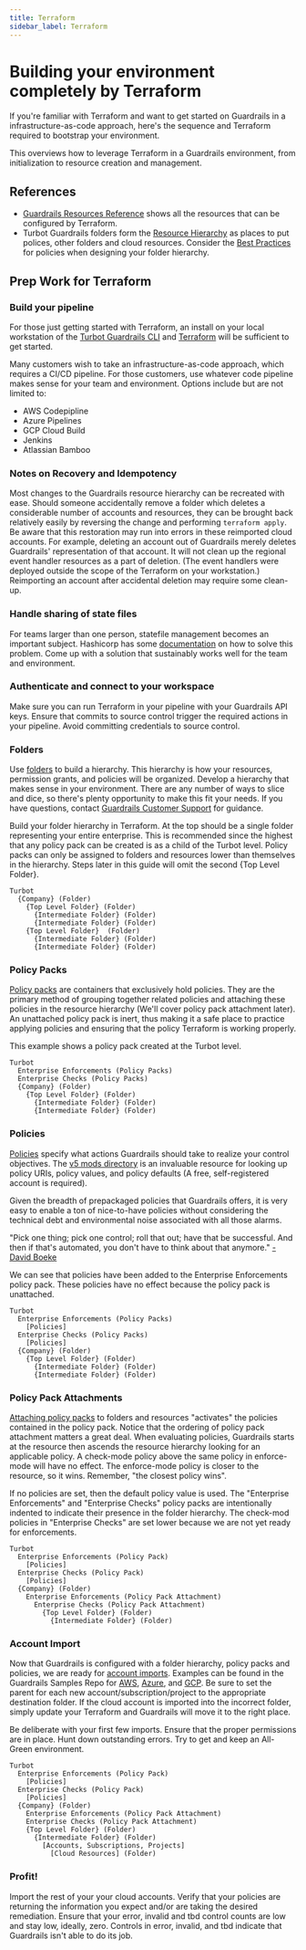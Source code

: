 ```yaml
---
title: Terraform
sidebar_label: Terraform
---
```


# Building your environment completely by Terraform

If you're familiar with Terraform and want to get started on Guardrails in a infrastructure-as-code approach, here's the sequence and Terraform required to bootstrap your environment.

This overviews how to leverage Terraform in a Guardrails environment, from initialization to resource creation and management.

## References

- [Guardrails Resources Reference](https://www.terraform.io/docs/providers/turbot/index.html) shows all the resources that can be configured by Terraform.
- Turbot Guardrails folders form the [Resource Hierarchy](concepts/resources/hierarchy) as places to put polices, other folders and cloud resources. Consider the [Best Practices](guides/managing-policies#best-practices) for policies when designing your folder hierarchy.

## Prep Work for Terraform

### Build your pipeline

For those just getting started with Terraform, an install on your local workstation of the [Turbot Guardrails CLI](7-minute-labs/cli) and [Terraform](7-minute-labs/terraform) will be sufficient to get started.

Many customers wish to take an infrastructure-as-code approach, which requires a CI/CD pipeline. For those customers, use whatever code pipeline makes sense for your team and environment. Options include but are not limited to:

- AWS Codepipline
- Azure Pipelines
- GCP Cloud Build
- Jenkins
- Atlassian Bamboo

### Notes on Recovery and Idempotency

Most changes to the Guardrails resource hierarchy can be recreated with ease. Should someone accidentally remove a folder which deletes a considerable number of accounts and resources, they can be brought back relatively easily by reversing the change and performing `terraform apply`. Be aware that this restoration may run into errors in these reimported cloud accounts. For example, deleting an account out of Guardrails merely deletes Guardrails' representation of that account. It will not clean up the regional event handler resources as a part of deletion. (The event handlers were deployed outside the scope of the Terraform on your workstation.) Reimporting an account after accidental deletion may require some clean-up.

### Handle sharing of state files

For teams larger than one person, statefile management becomes an important subject. Hashicorp has some [documentation](https://www.terraform.io/docs/state/remote.html) on how to solve this problem. Come up with a solution that sustainably works well for the team and environment.

### Authenticate and connect to your workspace

Make sure you can run Terraform in your pipeline with your Guardrails API keys. Ensure that commits to source control trigger the required actions in your pipeline. Avoid committing credentials to source control.

### Folders

Use [folders](https://www.terraform.io/docs/providers/turbot/r/folder.html) to build a hierarchy. This hierarchy is how your resources, permission grants, and policies will be organized. Develop a hierarchy that makes sense in your environment. There are any number of ways to slice and dice, so there's plenty opportunity to make this fit your needs. If you have questions, contact [Guardrails Customer Support](mailto:help@turbot.com) for guidance.

Build your folder hierarchy in Terraform. At the top should be a single folder representing your entire enterprise. This is recommended since the highest that any policy pack can be created is as a child of the Turbot level. Policy packs can only be assigned to folders and resources lower than themselves in the hierarchy. Steps later in this guide will omit the second {Top Level Folder}.

```
Turbot
  {Company} (Folder)
    {Top Level Folder} (Folder)
      {Intermediate Folder} (Folder)
      {Intermediate Folder} (Folder)
    {Top Level Folder}  (Folder)
      {Intermediate Folder} (Folder)
      {Intermediate Folder} (Folder)
```

### Policy Packs

[Policy packs](https://www.terraform.io/docs/providers/turbot/r/policy_pack.html) are containers that exclusively hold policies. They are the primary method of grouping together related policies and attaching these policies in the resource hierarchy (We'll cover policy pack attachment later). An unattached policy pack is inert, thus making it a safe place to practice applying policies and ensuring that the policy Terraform is working properly.

This example shows a policy pack created at the Turbot level.

```
Turbot
  Enterprise Enforcements (Policy Packs)
  Enterprise Checks (Policy Packs)
  {Company} (Folder)
    {Top Level Folder} (Folder)
      {Intermediate Folder} (Folder)
      {Intermediate Folder} (Folder)
```

### Policies

[Policies](https://www.terraform.io/docs/providers/turbot/r/policy_setting.html) specify what actions Guardrails should take to realize your control objectives. The [v5 mods directory](mods/) is an invaluable resource for looking up policy URIs, policy values, and policy defaults (A free, self-registered account is required).

Given the breadth of prepackaged policies that Guardrails offers, it is very easy to enable a ton of nice-to-have policies without considering the technical debt and environmental noise associated with all those alarms.

"Pick one thing; pick one control; roll that out; have that be successful. And then if that's automated, you don't have to think about that anymore." [-David Boeke](https://turbot.com/guardrails/blog/2020/06/screaminginthecloud)

We can see that policies have been added to the Enterprise Enforcements policy pack. These policies have no effect because the policy pack is unattached.

```
Turbot
  Enterprise Enforcements (Policy Packs)
    [Policies]
  Enterprise Checks (Policy Packs)
    [Policies]
  {Company} (Folder)
    {Top Level Folder} (Folder)
      {Intermediate Folder} (Folder)
      {Intermediate Folder} (Folder)
```

### Policy Pack Attachments

[Attaching policy packs](https://www.terraform.io/docs/providers/turbot/r/smart_folder_attachment.html) to folders and resources "activates" the policies contained in the policy pack. Notice that the ordering of policy pack attachment matters a great deal. When evaluating policies, Guardrails starts at the resource then ascends the resource hierarchy looking for an applicable policy. A check-mode policy above the same policy in enforce-mode will have no effect. The enforce-mode policy is closer to the resource, so it wins. Remember, "the closest policy wins".

If no policies are set, then the default policy value is used. The "Enterprise Enforcements" and "Enterprise Checks" policy packs are intentionally indented to indicate their presence in the folder hierarchy. The check-mod policies in "Enterprise Checks" are set lower because we are not yet ready for enforcements.

```
Turbot
  Enterprise Enforcements (Policy Pack)
    [Policies]
  Enterprise Checks (Policy Pack)
    [Policies]
  {Company} (Folder)
    Enterprise Enforcements (Policy Pack Attachment)
      Enterprise Checks (Policy Pack Attachment)
        {Top Level Folder} (Folder)
          {Intermediate Folder} (Folder)
```

### Account Import

Now that Guardrails is configured with a folder hierarchy, policy packs and policies, we are ready for [account imports](https://www.terraform.io/docs/providers/turbot/r/resource.html).
Examples can be found in the Guardrails Samples Repo for [AWS](https://github.com/turbot/guardrails-samples/tree/master/baselines/aws/aws_account_import), [Azure](https://github.com/turbot/guardrails-samples/tree/master/baselines/azure/azure_sub_import), and [GCP](https://github.com/turbot/guardrails-samples/tree/master/baselines/gcp/gcp_project_import). Be sure to set the parent for each new account/subscription/project to the appropriate destination folder. If the cloud account is imported into the incorrect folder, simply update your Terraform and Guardrails will move it to the right place.

Be deliberate with your first few imports. Ensure that the proper permissions are in place. Hunt down outstanding errors. Try to get and keep an All-Green environment.

```
Turbot
  Enterprise Enforcements (Policy Pack)
    [Policies]
  Enterprise Checks (Policy Pack)
    [Policies]
  {Company} (Folder)
    Enterprise Enforcements (Policy Pack Attachment)
    Enterprise Checks (Policy Pack Attachment)
    {Top Level Folder} (Folder)
      {Intermediate Folder} (Folder)
        [Accounts, Subscriptions, Projects]
          [Cloud Resources] (Folder)
```

### Profit!

Import the rest of your your cloud accounts. Verify that your policies are returning the information you expect and/or are taking the desired remediation. Ensure that your error, invalid and tbd control counts are low and stay low, ideally, zero. Controls in error, invalid, and tbd indicate that Guardrails isn't able to do its job.
